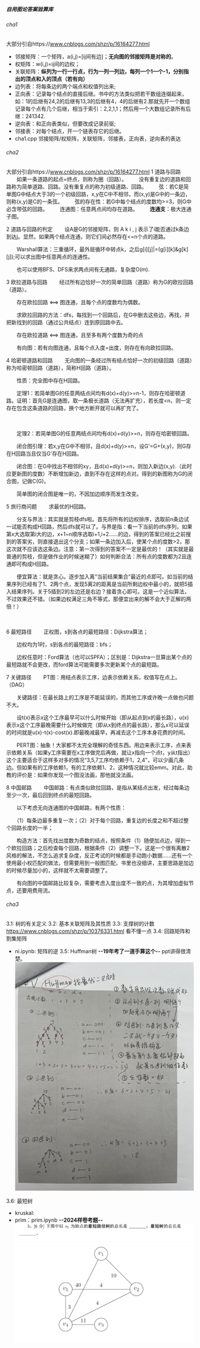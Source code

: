 ##### 自用图论答案验算库
###### cha1
大部分引自https://www.cnblogs.com/shzr/p/16164277.html
- 邻接矩阵：一个矩阵，a(i,j)=[ij间有边]；**无向图的邻接矩阵是对称的**。
- 权矩阵：w(i,j)=ij间的边权；
- 关联矩阵：**纵列为一行一行点，行为一列一列边，每列一个1一个-1，分别指出的顶点和入的顶点（若有向）**
- 边列表：将每条边的两个端点和权值列出来;
- 正向表：记录每个结点的直接后继。书中的方法类似把若干数组连缀起来，如：1的后继有24,2的后继有13,3的后继有4，4的后继有2.那就先开一个数组记录每个点有几个后继，相当于索引：2,2,1,1；然后用一个大数组记录所有后继：241342.
- 逆向表：和正向表类似，但要改成记录前驱;
- 邻接表：对每个结点，开一个链表存它的后继。
- cha1.cpp 邻接矩阵/权矩阵，关联矩阵，邻接表，正向表，逆向表的表达
###### cha2
大部分引自https://www.cnblogs.com/shzr/p/16164277.html
1 道路与回路
　　如果一条道路的起点=终点，则称为圈（回路）。
　　没有重复边的道路和回路称为简单道路、回路。没有重复点的称为初级道路、回路。
　　弦：若C是简单图G中结点大于3的一个初级回路，x,y在C中不相邻，而(x,y)是G中的一条边，则称(x,y)是C的一条弦。
　　弦的存在性：若G中每个结点的度数均>=3，则G中必含带弦的回路。
　　连通图：任意两点间均存在道路。
　　**连通支**：极大连通子图。


2 道路与回路的判定
　　设A是G的邻接矩阵，则
A
k
i
,
j
表示了i能否通过k条边到达j。显然，如果两个结点连通，则它们间必然存在<=n个点的道路。

　　Warshall算法：三重循环，最外层循环中转点k，之后g[i][j]|=(g[i][k]&g[k][j]);可以求出图中任意两点的连通性。

　　也可以使用BFS、DFS来求两点间有无通路，复杂度O(m).

3 欧拉道路与回路
　　经过所有边恰好一次的简单回路（道路）称为G的欧拉回路（道路）。

　　存在欧拉回路 
⟺
 图连通，且每个点的度数均为偶数。

　　求欧拉回路的方法：dfs，每找到一个回路后，在G中删去这些边，再找，并把新找到的回路（通过公共结点）连到原回路中去。

　　存在欧拉道路 
⟺
 图连通，且至多有两个度数为奇的点

　　有向图：若有向图连通，且每个点入度=出度，则存在有向欧拉回路。

4 哈密顿道路和回路
　　无向图的一条经过所有结点恰好一次的初级回路（道路）称为哈密顿回路（道路），简称H回路（道路）。

　　性质：完全图中存在H回路。

　　定理1：若简单图G的任意两结点间均有d(x)+d(y)>=n-1，则存在哈密顿道路。证明：首先G是连通图，取一条极长道路（无法再扩充），若长度<n，则一定存在包含这条道路的回路，换个地方断开就可以再扩充了。

　　

 

　　定理2：若简单图G的任意两结点间均有d(x)+d(y)>=n，则存在哈密顿回路。

　　闭合图引理：若x,y在G中不相邻，且d(x)+d(y)>=n，设G'=G+(x,y)，则G存在H回路当且仅当G'存在H回路。

　　闭合图：在G中找出不相邻的xy，且d(x)+d(y)>=n，则加入新边(x,y).（此时应更新图的度数）不断增加新边，直到不存在这样的点对。得到的新图称为G的闭合图，记做C(G)。

　　简单图的闭合图是唯一的，不因加边顺序而发生改变。

5 旅行商问题
　　求最优的H回路。

　　分支与界法：其实就是剪枝dfs啦。首先将所有的边权排序，选取前n条边试一试能否构成H回路，然后dfs就可以了。与界是指：看一下当前的dfs序列，如果第x大选取第i大的边，x+1~n顺序选取i+1,i+2……的边，得到的答案已经比之前搜到的答案劣，则直接退出这个分支；如果一条边加入后，使某个点的度数>2，那这次就不应该选这条边。注意：第一次得到的答案不一定是最优的！（其实就是最普通的剪枝，但是做作业的时候迷糊了）如何判断合法：所有点的度数都为2且连通即可构成H回路。

　　便宜算法：就是贪心。逐步加入离“当前结果集合”最近的点即可。如当前的结果序列已经有了1、2两个点，发现5离2的距离是当前所剩边权中最小的，就把5插入结果序列。关于5插到2的左边还是右边？接着贪心即可。这是一个近似算法，不过效果还不错。（如果边权满足三角不等式，那便宜出来的解不会大于正解的两倍！）

　　 

6 最短路径
　　正权图，s到各点的最短路径：Dijkstra算法；

　　边权均为1时，s到各点的最短路径：bfs；

　　边权任意时：Ford算法（也可以SPFA）；区别是：Dijkstra一旦算出某个点的最短路就不会更改，而ford算法可能需要多次更新某个点的最短路。

7 关键路径
　　PT图：用结点表示工序，边表示依赖关系，权值写在点上。（DAG）

　　关键路径：在最长路上的工序是不能延误的，而其他工序或许晚一点做也问题不大。

　　设t(x)表示x这个工序最早可以什么时候开始（即从起点到x的最长路），u(x)表示x这个工序最晚需要什么时候做完（即从x到终点的最长路），那么x可以延误的时间就是u(x)-t(x)-cost(x).即最晚减最早，再减去这个工序本身花费的时间。

　　PERT图：抽象！大家都不太完全理解的奇怪东西。用边来表示工序，点来表示依赖关系（如果y工序需要在x工序做完后再做，就让x指向一个点t，y从t指出）这个主要适合于这样多对多的情况“3,5,7工序均依赖于1，2,4”，可以少画几条边。但如果有的工序依赖1，有的工序依赖1、2，这种情况就比较emm。对此，助教的评价是：如果你发现一个图没法画，那他就没法画。

8 中国邮路
　　中国邮路：有点类似欧拉回路，是指从某结点出发，经过每条边至少一次，最后回到终点的最短回路。

　　以下考虑无向连通图的中国邮路，有两个性质：

　　（1）每条边最多重复一次；（2）对于每个回路，重复边的长度之和不超过整个回路长度的一半；

　　构造方法：首先找出度数为奇数的结点，按照条件（1）随便加点边，得到一个欧拉回路；之后检查每个回路，根据条件（2）调整一下。这是一个很有离散2风格的解法，不怎么追求复杂度，反正考试的时候都是手动跑小数据……还有一个使用最小权匹配的做法，但需要用到一般图匹配，书里也没细讲，主要思路是加边的时候尽量加小的，这样就不太需要调整了。

　　有向图的中国邮路比较复杂，需要考虑入度出度不一致的点，为其增加虚拟节点，还要用费用流。
###### cha3
3.1: 树的有关定义
3.2: 基本关联矩阵及其性质
3.3: 支撑树的计数
https://www.cnblogs.com/shzr/p/10376331.html
看不懂一点
3.4: 回路矩阵和割集矩阵
- ni.ipynb: 矩阵的逆 
3.5: Huffman树
**--19年考了一道手算这个--**
ppt讲得很清楚。
![huffman作业](./huffman.png)

3.6: 最短树
- kruskal: 
- prim：prim.ipynb
**--2024样卷考题--**
![tree1](./2024tree1.png)
![tree2](./2024tree2.png)


